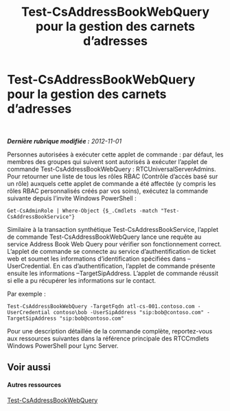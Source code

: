 ﻿---
title: Test-CsAddressBookWebQuery pour la gestion des carnets d’adresses
TOCTitle: Test-CsAddressBookWebQuery pour la gestion des carnets d’adresses
ms:assetid: 977a9c1f-5f4e-4539-9a26-8748b61a57d8
ms:mtpsurl: https://technet.microsoft.com/fr-fr/library/Gg429716(v=OCS.15)
ms:contentKeyID: 49298180
ms.date: 05/20/2016
mtps_version: v=OCS.15
ms.translationtype: HT
---

# Test-CsAddressBookWebQuery pour la gestion des carnets d’adresses

 

_**Dernière rubrique modifiée :** 2012-11-01_

Personnes autorisées à exécuter cette applet de commande : par défaut, les membres des groupes qui suivent sont autorisés à exécuter l’applet de commande Test-CsAddressBookWebQuery : RTCUniversalServerAdmins. Pour retourner une liste de tous les rôles RBAC (Contrôle d’accès basé sur un rôle) auxquels cette applet de commande a été affectée (y compris les rôles RBAC personnalisés créés par vos soins), exécutez la commande suivante depuis l’invite Windows PowerShell :

    Get-CsAdminRole | Where-Object {$_.Cmdlets -match "Test-CsAddressBookService"}

Similaire à la transaction synthétique Test-CsAddressBookService, l’applet de commande Test-CsAddressBookWebQuery lance une requête au service Address Book Web Query pour vérifier son fonctionnement correct. L’applet de commande se connecte au service d’authentification de ticket web et soumet les informations d’identification spécifiées dans –UserCredential. En cas d’authentification, l’applet de commande présente ensuite les informations –TargetSipAddress. L’applet de commande réussit si elle a pu récupérer les informations sur le contact.

Par exemple :

    Test-CsAddressBookWebQuery -TargetFqdn atl-cs-001.contoso.com -UserCredential contoso\bob -UserSipAddress "sip:bob@contoso.com" -TargetSipAddress "sip:bob@contoso.com"

Pour une description détaillée de la commande complète, reportez-vous aux ressources suivantes dans la référence principale des RTCCmdlets Windows PowerShell pour Lync Server.

## Voir aussi

#### Autres ressources

[Test-CsAddressBookWebQuery](test-csaddressbookwebquery.md)

